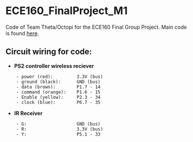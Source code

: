 # ECE160_FinalProject_M1
Code of Team Theta/Octopi for the ECE160 Final Group Project. Main code is found [here](MultifileTemplate/MultifileTemplate.ino).

## Circuit wiring for code:
* **PS2 controller wireless reciever**
```
    - power (red):         3.3V (bus)
    - ground (black):      GND (bus)
    - data (brown):        P1.7 - 14
    - command (orange):    P1.6 - 15
    - Enable (yellow):     P2.3 - 34
    - clock (blue):        P6.7 - 35
```
* **IR Receiver**
```
    - G:                   GND (bus)
    - R:                   3.3V (bus)
    - Y:                   P5.1 - 33
```